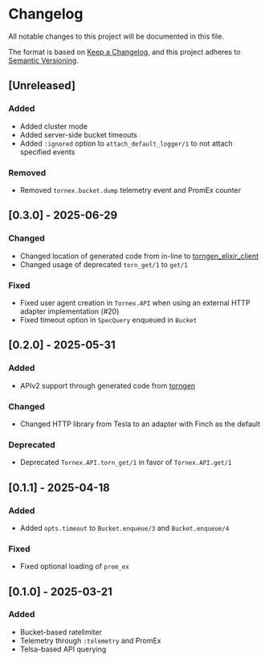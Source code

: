 # Changelog

All notable changes to this project will be documented in this file.

The format is based on [Keep a Changelog](https://keepachangelog.com/en/1.1.0/),
and this project adheres to [Semantic Versioning](https://semver.org/spec/v2.0.0.html).

## [Unreleased]
### Added
- Added cluster mode
- Added server-side bucket timeouts
- Added `:ignored` option to `attach_default_logger/1` to not attach specified events

### Removed
- Removed `tornex.bucket.dump` telemetry event and PromEx counter

## [0.3.0] - 2025-06-29
### Changed
- Changed location of generated code from in-line to [torngen_elixir_client](https://github.com/Tornium/torngen_elixir_client)
- Changed usage of deprecated `torn_get/1` to `get/1`

### Fixed
- Fixed user agent creation in `Tornex.API` when using an external HTTP adapter implementation (#20)
- Fixed timeout option in `SpecQuery` enqueued in `Bucket`

## [0.2.0] - 2025-05-31
### Added
- APIv2 support through generated code from [torngen](https://github.com/Tornium/torngen)

### Changed
- Changed HTTP library from Tesla to an adapter with Finch as the default

### Deprecated
- Deprecated `Tornex.API.torn_get/1` in favor of `Tornex.API.get/1`

## [0.1.1] - 2025-04-18
### Added
- Added `opts.timeout` to `Bucket.enqueue/3` and `Bucket.enqueue/4`

### Fixed
- Fixed optional loading of `prom_ex`

## [0.1.0] - 2025-03-21
### Added
- Bucket-based ratelimiter
- Telemetry through `:telemetry` and PromEx
- Telsa-based API querying
